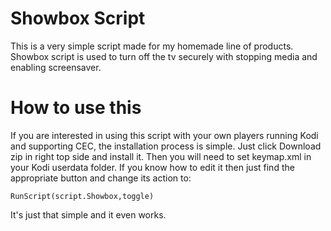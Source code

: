 # Showbox Script
This is a very simple script made for my homemade line of products. Showbox script is used to turn off the tv securely with stopping media and enabling screensaver.

# How to use this
If you are interested in using this script with your own players running Kodi and supporting CEC, the installation process is simple. Just click Download zip in right top side and install it. Then you will need to set keymap.xml in your Kodi userdata folder. If you know how to edit it then just find the appropriate button and change its action to:

```RunScript(script.Showbox,toggle)```

It's just that simple and it even works.

